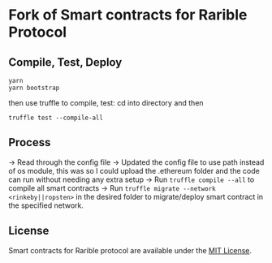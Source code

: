 # Fork of Smart contracts for Rarible Protocol

## Compile, Test, Deploy

```shell
yarn
yarn bootstrap
```

then use truffle to compile, test: cd into directory and then

```shell
truffle test --compile-all
```

## Process  
-> Read through the config file 
-> Updated the config file to use path instead of os module, this was so I could upload the .ethereum folder and the code can run without needing any extra setup
-> Run ```truffle compile --all``` to compile all smart contracts 
-> Run ```truffle migrate --network <rinkeby||ropsten>``` in the desired folder to migrate/deploy smart contract in the specified network. 

## License
Smart contracts for Rarible protocol are available under the [MIT License](LICENSE.md).

